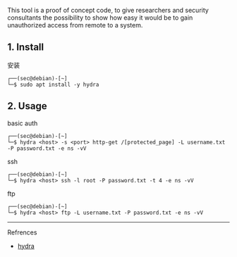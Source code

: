 This tool is a proof of concept code, to give researchers and security
consultants the possibility to show how easy it would be to gain unauthorized
access from remote to a system.

## 1. Install

安装

```
┌──(sec@debian)-[~]
└─$ sudo apt install -y hydra
```

## 2. Usage

basic auth

```
┌──(sec@debian)-[~]
└─$ hydra <host> -s <port> http-get /[protected_page] -L username.txt -P password.txt -e ns -vV
```

ssh

```
┌──(sec@debian)-[~]
└─$ hydra <host> ssh -l root -P password.txt -t 4 -e ns -vV
```

ftp

```
┌──(sec@debian)-[~]
└─$ hydra <host> ftp -L username.txt -P password.txt -e ns -vV
```

---

Refrences

- [hydra](https://www.kali.org/tools/hydra/)
